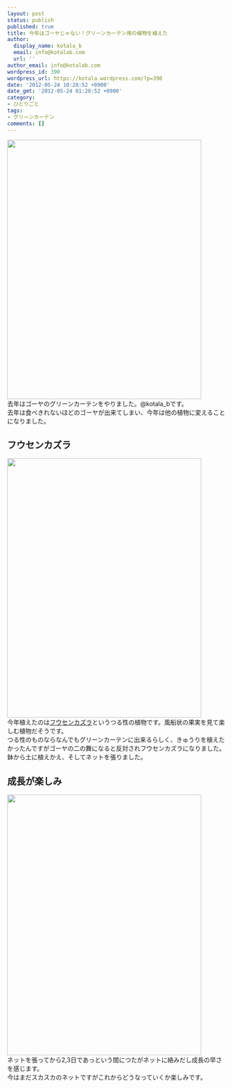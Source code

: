 ```yaml
---
layout: post
status: publish
published: true
title: 今年はゴーヤじゃない！グリーンカーテン用の植物を植えた
author:
  display_name: kotala_b
  email: info@kotalab.com
  url: ''
author_email: info@kotalab.com
wordpress_id: 390
wordpress_url: https://kotala.wordpress.com/?p=390
date: '2012-05-24 10:28:52 +0900'
date_gmt: '2012-05-24 01:28:52 +0900'
category:
- ひとりごと
tags:
- グリーンカーテン
comments: []
---
```

<p><a href="http://kotalab.com/wp-content/uploads/greencurtain.jpg" target="_blank"><img src="http://kotalab.com/wp-content/uploads/greencurtain.jpg" alt="" title="greencurtain" width="448" height="597" class="alignnone size-full wp-image-1161" /></a><br />
去年はゴーヤのグリーンカーテンをやりました。@kotala_bです。<br />
去年は食べきれないほどのゴーヤが出来てしまい、今年は他の植物に変えることになりました。<br />
<!--more--></p>
<h2>フウセンカズラ</h2>
<p><a href="http://kotalab.com/wp-content/uploads/greencurtain_01.jpg" target="_blank"><img src="http://kotalab.com/wp-content/uploads/greencurtain_01.jpg" alt="" title="greencurtain_01" width="448" height="597" class="alignnone size-full wp-image-1162" /></a><br />
今年植えたのは<a href="http://yasashi.info/hu_00034.htm" target="_blank">フウセンカズラ</a>というつる性の植物です。風船状の果実を見て楽しむ植物だそうです。<br />
つる性のものならなんでもグリーンカーテンに出来るらしく、きゅうりを植えたかったんですがゴーヤの二の舞になると反対されフウセンカズラになりました。<br />
鉢から土に植えかえ、そしてネットを張りました。</p>
<h2>成長が楽しみ</h2>
<p><a href="http://kotalab.com/wp-content/uploads/greencurtain_03.jpg" target="_blank"><img src="http://kotalab.com/wp-content/uploads/greencurtain_03.jpg" alt="" title="greencurtain_03" width="448" height="600" class="alignnone size-full wp-image-1164" /></a><br />
ネットを張ってから2,3日であっという間につたがネットに絡みだし成長の早さを感じます。<br />
今はまだスカスカのネットですがこれからどうなっていくか楽しみです。</p>
